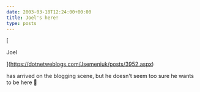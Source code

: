 ```yaml
---
date: 2003-03-18T12:24:00+00:00
title: Joel's here!
type: posts
---
```

[

Joel

](https://dotnetweblogs.com/Jsemeniuk/posts/3952.aspx)

 has arrived on the blogging scene, but he doesn't seem too sure he wants to be here 🙂
